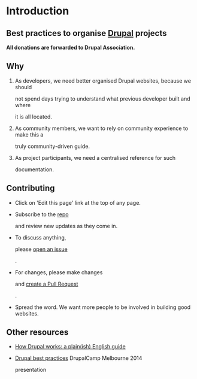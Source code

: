 # Introduction

## Best practices to organise [Drupal](https://www.drupal.org/) projects

**All donations are forwarded to Drupal Association.**

## Why

1. As developers, we need better organised Drupal websites, because we should

   not spend days trying to understand what previous developer built and where

   it is all located.

2. As community members, we want to rely on community experience to make this a

   truly community-driven guide.

3. As project participants, we need a centralised reference for such

   documentation.

## Contributing

* Click on 'Edit this page' link at the top of any page.
* Subscribe to the [repo](https://github.com/alexdesignworks/drupal-organised)

  and review new updates as they come in.

* To discuss anything,

  please [open an issue](https://github.com/alexdesignworks/drupal-organised/issues/new)

  .

* For changes, please make changes

  and [create a Pull Request](https://github.com/alexdesignworks/drupal-organised/compare)

  .

* Spread the word. We want more people to be involved in building good websites.

## Other resources

* [How Drupal works: a plain\(ish\) English guide](http://www.drupaldeconstructed.com)
* [Drupal best practices](http://goo.gl/TBi6xI) DrupalCamp Melbourne 2014

  presentation

